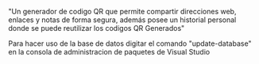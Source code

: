 "Un generador de codigo QR que permite compartir direcciones web, enlaces y notas de forma segura, además posee un historial personal donde se puede reutilizar los codigos QR Generados"

Para hacer uso de la base de datos digitar el comando "update-database" en la consola de administracion de paquetes de Visual Studio
